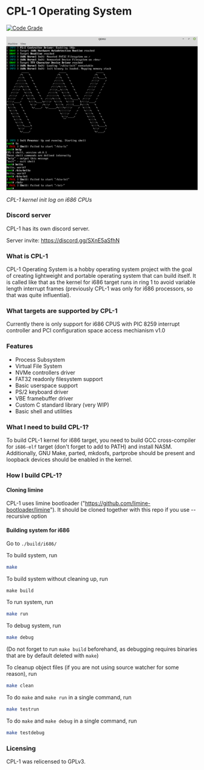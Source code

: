 # CPL-1 Operating System


[![Code Grade](https://www.code-inspector.com/project/16615/status/svg)](https://frontend.code-inspector.com/project/16615/dashboard)

![Process Test image](screenshots/kernel_init.png)

*CPL-1 kernel init log on i686 CPUs*

### Discord server

CPL-1 has its own discord server.

Server invite: https://discord.gg/SXnE5aSfhN

### What is CPL-1

CPL-1 Operating System is a hobby operating system project with the goal of creating lightweight and portable operating system that can build itself. It is called like that as the kernel for i686 target runs in ring 1 to avoid variable length interrupt frames (previously CPL-1 was only for i686 processors, so that was quite influential).

### What targets are supported by CPL-1

Currently there is only support for i686 CPUS with PIC 8259 interrupt controller and PCI configuration space access mechianism v1.0

### Features

* Process Subsystem
* Virtual File System
* NVMe controllers driver
* FAT32 readonly filesystem support
* Basic userspace support
* PS/2 keyboard driver
* VBE framebuffer driver
* Custom C standard library (very WIP)
* Basic shell and utilities

### What I need to build CPL-1?

To build CPL-1 kernel for i686 target, you need to build GCC cross-compiler for ```i686-elf``` target (don't forget to add to PATH) and install NASM. Additionally, GNU Make, parted, mkdosfs, partprobe should be present and loopback devices should be enabled in the kernel.

### How I build CPL-1?

#### Cloning limine

CPL-1 uses limine bootloader ("https://github.com/limine-bootloader/limine"). It should be cloned together with this repo if you use --recursive option

#### Building system for i686

Go to ```./build/i686/```

To build system, run
```bash
make
```

To build system without cleaning up, run
```
make build
```

To run system, run
```bash
make run
```

To debug system, run
```bash
make debug
```
(Do not forget to run ```make build``` beforehand, as debugging requires binaries that are by default deleted with ```make```)

To cleanup object files (if you are not using source watcher for some reason), run
```bash
make clean
```

To do ```make``` and ```make run``` in a single command, run
```bash
make testrun
```

To do ```make``` and ```make debug``` in a single command, run
```bash
make testdebug
```

### Licensing

CPL-1 was relicensed to GPLv3.
